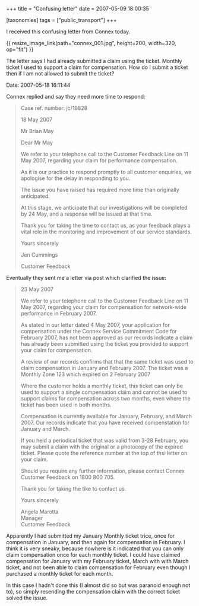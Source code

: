 +++
title = "Confusing letter"
date = 2007-05-09 18:00:35

[taxonomies]
tags = ["public_transport"]
+++

I received this confusing letter from Connex today.

{{ resize_image_link(path="connex_001.jpg", height=200, width=320, op="fit") }}

The letter says I had already submitted a claim using the ticket. Monthly
ticket I used to support a claim for compensation. How do I submit a
ticket then if I am not allowed to submit the ticket?

Date: 2007-05-18 16:11:44

Connex replied and say they need more time to respond:

<blockquote>
<p>Case ref. number: jc/19828</p>

<p>18 May 2007</p>

<p>Mr Brian May</p>

<p>Dear Mr May</p>

<p>We refer to your telephone call to the Customer Feedback Line on 11 May 2007, regarding your claim for performance compensation.</p>

<p>As it is our practice to respond promptly to all customer enquiries, we apologise for the delay in responding to you.</p>

<p>The issue you have raised has required more time than originally anticipated.</p>

<p>At this stage, we anticipate that our investigations will be completed by 24 May, and a response will be issued at that time.</p>

<p>Thank you for taking the time to contact us, as your feedback plays a vital role in the monitoring and improvement of our service standards.</p>

<p>Yours sincerely</p>

<p>Jen Cummings</p>

<p>Customer Feedback</p>
</blockquote>

Eventually they sent me a letter via post which clarified the issue:

<blockquote>
<p>23 May 2007</p>

<p>We refer to your telephone call to the Customer Feedback Line on 11 May 2007, regarding
your claim for compensation for network-wide performance in February 2007.</p>

<p>As stated in our letter dated 4 May 2007, your application for compensation under the
Connex Service Commitment Code for February 2007, has not been approved as our
records indicate a claim has already been submitted using the ticket you provided to
support your claim for compensation.</p>

<p>A review of our records confirms that that the same ticket was used to claim compensation
in January and February 2007. The ticket was a Monthly Zone 123 which expired on 2
February 2007</p>

<p>Where the customer holds a monthly ticket, this ticket can only be used to support a single
compensation claim and cannot be used to support claims for compensation across two
months, even where the ticket has been used in both months.</p>

<p>Compensation is currently available for January, February, and March 2007. Our records
indicate that you have received compenstation for January and March.</p>

<p>If you held a periodical ticket that was valid from 3-28 February, you may submit a claim
with the original or a photocopy of the expired ticket. Please quote the reference number
at the top of thsi letter on your claim.</p>

<p>Should you require any further information, please contact Connex Customer Feedback on
1800 800 705.

Thank you for taking the tike to contact us.</p>

<p>Yours sincerely</p>

<p>Angela Marotta<br/>
Manager<br/>
Customer Feedback</p>
</blockquote>

Apparently I had submitted my January Monthly ticket trice, once for
compensation in January, and then again for compensation in February. I think it
is very sneaky, because nowhere is it indicated that you can only claim
compensation once for each monthly ticket. I could have claimed compensation
for January with my February ticket, March with with March ticket, and not been
able to claim compensation for February even though I purchased a monthly ticket
for each month.

In this case I hadn't done this (I almost did so but was paranoid enough not
to), so simply resending the compensation claim with the correct ticket solved
the issue.
